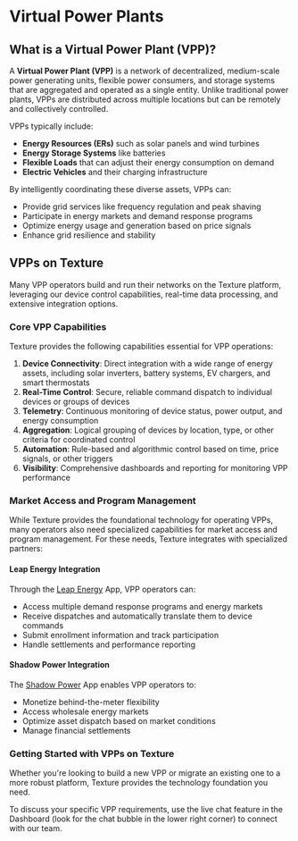 ---
---

# Virtual Power Plants

## What is a Virtual Power Plant (VPP)?

A **Virtual Power Plant (VPP)** is a network of decentralized, medium-scale power generating units, flexible power consumers, and storage systems that are aggregated and operated as a single entity. Unlike traditional power plants, VPPs are distributed across multiple locations but can be remotely and collectively controlled.

VPPs typically include:
- **Energy Resources (ERs)** such as solar panels and wind turbines
- **Energy Storage Systems** like batteries
- **Flexible Loads** that can adjust their energy consumption on demand
- **Electric Vehicles** and their charging infrastructure

By intelligently coordinating these diverse assets, VPPs can:
- Provide grid services like frequency regulation and peak shaving
- Participate in energy markets and demand response programs
- Optimize energy usage and generation based on price signals
- Enhance grid resilience and stability

## VPPs on Texture

Many VPP operators build and run their networks on the Texture platform, leveraging our device control capabilities, real-time data processing, and extensive integration options.

### Core VPP Capabilities

Texture provides the following capabilities essential for VPP operations:

1. **Device Connectivity**: Direct integration with a wide range of energy assets, including solar inverters, battery systems, EV chargers, and smart thermostats
2. **Real-Time Control**: Secure, reliable command dispatch to individual devices or groups of devices
3. **Telemetry**: Continuous monitoring of device status, power output, and energy consumption
4. **Aggregation**: Logical grouping of devices by location, type, or other criteria for coordinated control
5. **Automation**: Rule-based and algorithmic control based on time, price signals, or other triggers
6. **Visibility**: Comprehensive dashboards and reporting for monitoring VPP performance

### Market Access and Program Management

While Texture provides the foundational technology for operating VPPs, many operators also need specialized capabilities for market access and program management. For these needs, Texture integrates with specialized partners:

#### Leap Energy Integration

Through the [Leap Energy](./apps.md#leap) App, VPP operators can:
- Access multiple demand response programs and energy markets
- Receive dispatches and automatically translate them to device commands
- Submit enrollment information and track participation
- Handle settlements and performance reporting

#### Shadow Power Integration

The [Shadow Power](./apps.md#shadow-power) App enables VPP operators to:
- Monetize behind-the-meter flexibility
- Access wholesale energy markets
- Optimize asset dispatch based on market conditions
- Manage financial settlements

### Getting Started with VPPs on Texture

Whether you're looking to build a new VPP or migrate an existing one to a more robust platform, Texture provides the technology foundation you need.

To discuss your specific VPP requirements, use the live chat feature in the Dashboard (look for the chat bubble in the lower right corner) to connect with our team.